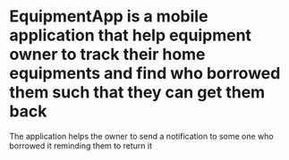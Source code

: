 # EquipmentApp is a mobile application that help equipment owner to track their home equipments and find who borrowed them such that they can get them back
The application helps the owner to send a notification to some one who borrowed it reminding them to return it
